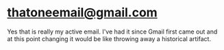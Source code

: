 # [thatoneemail@gmail.com](mailto:thatoneemail@gmail.com?subject=Congrats%20on%20your%20email%21&body=That%27s%20a%20really%20cool%20email%20address.%20I%20sure%20wish%20mine%20was%20that%20cool.)

Yes that is really my active email. I've had it since Gmail first came out and
at this point changing it would be like throwing away a historical artifact.
